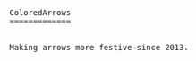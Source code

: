 
<!-- saved from url=(0072)https://raw.github.com/UltrahardcoreStats/ColoredArrows/master/README.md -->
<html><head><meta http-equiv="Content-Type" content="text/html; charset=UTF-8"><style type="text/css"></style></head><body><pre style="word-wrap: break-word; white-space: pre-wrap;">ColoredArrows
=============

Making arrows more festive since 2013.
</pre></body></html>